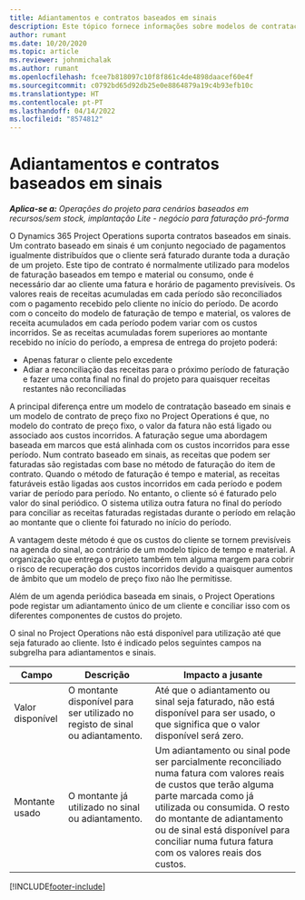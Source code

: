 ```yaml
---
title: Adiantamentos e contratos baseados em sinais
description: Este tópico fornece informações sobre modelos de contratação baseados em sinais e adiantamentos no Project Operations.
author: rumant
ms.date: 10/20/2020
ms.topic: article
ms.reviewer: johnmichalak
ms.author: rumant
ms.openlocfilehash: fcee7b818097c10f8f861c4de4898daacef60e4f
ms.sourcegitcommit: c0792bd65d92db25e0e8864879a19c4b93efb10c
ms.translationtype: HT
ms.contentlocale: pt-PT
ms.lasthandoff: 04/14/2022
ms.locfileid: "8574812"
---
```

# <a name="advances-and-retainer-based-contracts"></a>Adiantamentos e contratos baseados em sinais


_**Aplica-se a:** Operações do projeto para cenários baseados em recursos/sem stock, implantação Lite - negócio para faturação pró-forma_

O Dynamics 365 Project Operations suporta contratos baseados em sinais. Um contrato baseado em sinais é um conjunto negociado de pagamentos igualmente distribuídos que o cliente será faturado durante toda a duração de um projeto. Este tipo de contrato é normalmente utilizado para modelos de faturação baseados em tempo e material ou consumo, onde é necessário dar ao cliente uma fatura e horário de pagamento previsíveis. Os valores reais de receitas acumuladas em cada período são reconciliados com o pagamento recebido pelo cliente no início do período. De acordo com o conceito do modelo de faturação de tempo e material, os valores de receita acumulados em cada período podem variar com os custos incorridos. Se as receitas acumuladas forem superiores ao montante recebido no início do período, a empresa de entrega do projeto poderá:

- Apenas faturar o cliente pelo excedente 
- Adiar a reconciliação das receitas para o próximo período de faturação e fazer uma conta final no final do projeto para quaisquer receitas restantes não reconciliadas

A principal diferença entre um modelo de contratação baseado em sinais e um modelo de contrato de preço fixo no Project Operations é que, no modelo do contrato de preço fixo, o valor da fatura não está ligado ou associado aos custos incorridos. A faturação segue uma abordagem baseada em marcos que está alinhada com os custos incorridos para esse período. Num contrato baseado em sinais, as receitas que podem ser faturadas são registadas com base no método de faturação do item de contrato. Quando o método de faturação é tempo e material, as receitas faturáveis estão ligadas aos custos incorridos em cada período e podem variar de período para período. No entanto, o cliente só é faturado pelo valor do sinal periódico. O sistema utiliza outra fatura no final do período para conciliar as receitas faturadas registadas durante o período em relação ao montante que o cliente foi faturado no início do período.

A vantagem deste método é que os custos do cliente se tornem previsíveis na agenda do sinal, ao contrário de um modelo típico de tempo e material. A organização que entrega o projeto também tem alguma margem para cobrir o risco de recuperação dos custos incorridos devido a quaisquer aumentos de âmbito que um modelo de preço fixo não lhe permitisse.

Além de um agenda periódica baseada em sinais, o Project Operations pode registar um adiantamento único de um cliente e conciliar isso com os diferentes componentes de custos do projeto.

O sinal no Project Operations não está disponível para utilização até que seja faturado ao cliente. Isto é indicado pelos seguintes campos na subgrelha para adiantamentos e sinais.

| Campo | Descrição | Impacto a jusante |
| --- | --- | --- |
| Valor disponível | O montante disponível para ser utilizado no registo de sinal ou adiantamento. | Até que o adiantamento ou sinal seja faturado, não está disponível para ser usado, o que significa que o valor disponível será zero. |
| Montante usado | O montante já utilizado no sinal ou adiantamento. | Um adiantamento ou sinal pode ser parcialmente reconciliado numa fatura com valores reais de custos que terão alguma parte marcada como já utilizada ou consumida. O resto do montante de adiantamento ou de sinal está disponível para conciliar numa futura fatura com os valores reais dos custos. |


[!INCLUDE[footer-include](../../includes/footer-banner.md)]